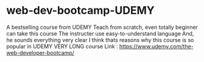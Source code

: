 # web-dev-bootcamp-UDEMY


A bestselling course from UDEMY
Teach from scratch, even totally beginner can take this course
The instructer use easy-to-understand language
And, he sounds everything very clear
I think thats reasons why this course is so popular in UDEMY
VERY LONG course
Link : https://www.udemy.com/the-web-developer-bootcamp/


